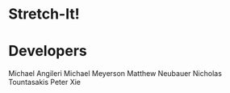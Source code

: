 Stretch-It!
=================

Developers
=================
Michael Angileri
Michael Meyerson
Matthew Neubauer
Nicholas Tountasakis
Peter Xie
